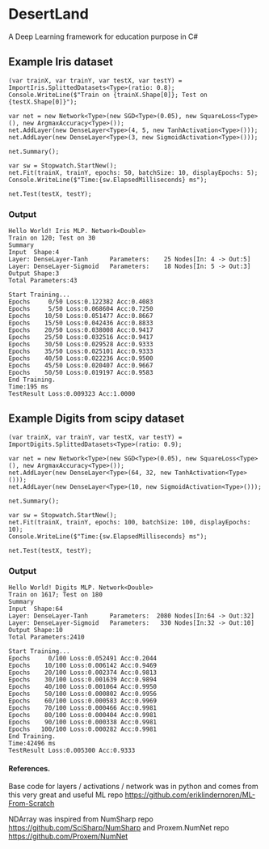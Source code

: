 # DesertLand
A Deep Learning framework for education purpose in C#

## Example Iris dataset

```
(var trainX, var trainY, var testX, var testY) = ImportIris.SplittedDatasets<Type>(ratio: 0.8);
Console.WriteLine($"Train on {trainX.Shape[0]}; Test on {testX.Shape[0]}");

var net = new Network<Type>(new SGD<Type>(0.05), new SquareLoss<Type>(), new ArgmaxAccuracy<Type>());
net.AddLayer(new DenseLayer<Type>(4, 5, new TanhActivation<Type>()));
net.AddLayer(new DenseLayer<Type>(3, new SigmoidActivation<Type>()));

net.Summary();

var sw = Stopwatch.StartNew();
net.Fit(trainX, trainY, epochs: 50, batchSize: 10, displayEpochs: 5);
Console.WriteLine($"Time:{sw.ElapsedMilliseconds} ms");

net.Test(testX, testY);
```

### Output


```
Hello World! Iris MLP. Network<Double>
Train on 120; Test on 30
Summary
Input  Shape:4
Layer: DenseLayer-Tanh      Parameters:    25 Nodes[In: 4 -> Out:5]
Layer: DenseLayer-Sigmoid   Parameters:    18 Nodes[In: 5 -> Out:3]
Output Shape:3
Total Parameters:43

Start Training...
Epochs     0/50 Loss:0.122382 Acc:0.4083
Epochs     5/50 Loss:0.068604 Acc:0.7250
Epochs    10/50 Loss:0.051477 Acc:0.8667
Epochs    15/50 Loss:0.042436 Acc:0.8833
Epochs    20/50 Loss:0.038008 Acc:0.9417
Epochs    25/50 Loss:0.032516 Acc:0.9417
Epochs    30/50 Loss:0.029528 Acc:0.9333
Epochs    35/50 Loss:0.025101 Acc:0.9333
Epochs    40/50 Loss:0.022236 Acc:0.9500
Epochs    45/50 Loss:0.020407 Acc:0.9667
Epochs    50/50 Loss:0.019197 Acc:0.9583
End Training.
Time:195 ms
TestResult Loss:0.009323 Acc:1.0000
```

## Example Digits from scipy dataset

```
(var trainX, var trainY, var testX, var testY) = ImportDigits.SplittedDatasets<Type>(ratio: 0.9);

var net = new Network<Type>(new SGD<Type>(0.05), new SquareLoss<Type>(), new ArgmaxAccuracy<Type>());
net.AddLayer(new DenseLayer<Type>(64, 32, new TanhActivation<Type>()));
net.AddLayer(new DenseLayer<Type>(10, new SigmoidActivation<Type>()));

net.Summary();

var sw = Stopwatch.StartNew();
net.Fit(trainX, trainY, epochs: 100, batchSize: 100, displayEpochs: 10);
Console.WriteLine($"Time:{sw.ElapsedMilliseconds} ms");

net.Test(testX, testY);
```

### Output


```
Hello World! Digits MLP. Network<Double>
Train on 1617; Test on 180
Summary
Input  Shape:64
Layer: DenseLayer-Tanh      Parameters:  2080 Nodes[In:64 -> Out:32]
Layer: DenseLayer-Sigmoid   Parameters:   330 Nodes[In:32 -> Out:10]
Output Shape:10
Total Parameters:2410

Start Training...
Epochs     0/100 Loss:0.052491 Acc:0.2044
Epochs    10/100 Loss:0.006142 Acc:0.9469
Epochs    20/100 Loss:0.002374 Acc:0.9813
Epochs    30/100 Loss:0.001639 Acc:0.9894
Epochs    40/100 Loss:0.001064 Acc:0.9950
Epochs    50/100 Loss:0.000802 Acc:0.9956
Epochs    60/100 Loss:0.000583 Acc:0.9969
Epochs    70/100 Loss:0.000466 Acc:0.9981
Epochs    80/100 Loss:0.000404 Acc:0.9981
Epochs    90/100 Loss:0.000338 Acc:0.9981
Epochs   100/100 Loss:0.000282 Acc:0.9981
End Training.
Time:42496 ms
TestResult Loss:0.005300 Acc:0.9333
```

#### References.
Base code for layers / activations / network was in python and comes from this very great and useful ML repo https://github.com/eriklindernoren/ML-From-Scratch

NDArray was inspired from NumSharp repo https://github.com/SciSharp/NumSharp and Proxem.NumNet repo https://github.com/Proxem/NumNet
